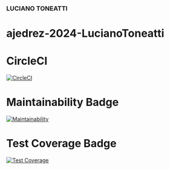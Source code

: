 ### LUCIANO TONEATTI

# ajedrez-2024-LucianoToneatti

# CircleCI
[![CircleCI](https://dl.circleci.com/status-badge/img/gh/um-computacion-tm/ajedrez-2024-LucianoToneatti/tree/main.svg?style=svg)](https://dl.circleci.com/status-badge/redirect/gh/um-computacion-tm/ajedrez-2024-LucianoToneatti/tree/main)

# Maintainability Badge
[![Maintainability](https://api.codeclimate.com/v1/badges/4ad42c4442fe71f9df63/maintainability)](https://codeclimate.com/github/um-computacion-tm/ajedrez-2024-LucianoToneatti/maintainability)

# Test Coverage Badge
[![Test Coverage](https://api.codeclimate.com/v1/badges/4ad42c4442fe71f9df63/test_coverage)](https://codeclimate.com/github/um-computacion-tm/ajedrez-2024-LucianoToneatti/test_coverage)